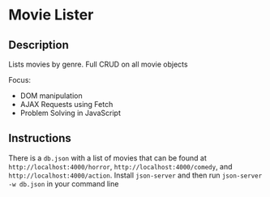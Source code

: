 # Movie Lister

## Description

Lists movies by genre. Full CRUD on all movie objects

Focus:

- DOM manipulation
- AJAX Requests using Fetch
- Problem Solving in JavaScript

## Instructions

There is a `db.json` with a list of movies that can be found at `http://localhost:4000/horror`, `http://localhost:4000/comedy`, and `http://localhost:4000/action`. Install `json-server` and then run `json-server -w db.json` in your command line
